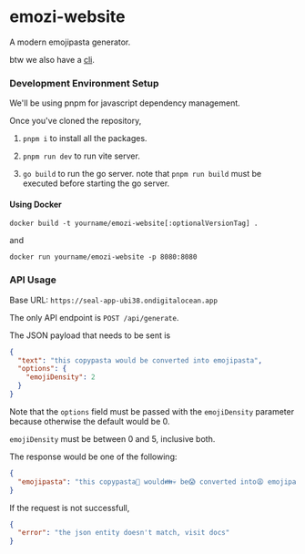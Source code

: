 <!-- 
# React + TypeScript + Vite

This template provides a minimal setup to get React working in Vite with HMR and some ESLint rules.

Currently, two official plugins are available:

- [@vitejs/plugin-react](https://github.com/vitejs/vite-plugin-react/blob/main/packages/plugin-react/README.md) uses [Babel](https://babeljs.io/) for Fast Refresh
- [@vitejs/plugin-react-swc](https://github.com/vitejs/vite-plugin-react-swc) uses [SWC](https://swc.rs/) for Fast Refresh

## Expanding the ESLint configuration

If you are developing a production application, we recommend updating the configuration to enable type aware lint rules:

- Configure the top-level `parserOptions` property like this:

```js
export default {
  // other rules...
  parserOptions: {
    ecmaVersion: 'latest',
    sourceType: 'module',
    project: ['./tsconfig.json', './tsconfig.node.json'],
    tsconfigRootDir: __dirname,
  },
}
```

- Replace `plugin:@typescript-eslint/recommended` to `plugin:@typescript-eslint/recommended-type-checked` or `plugin:@typescript-eslint/strict-type-checked`
- Optionally add `plugin:@typescript-eslint/stylistic-type-checked`
- Install [eslint-plugin-react](https://github.com/jsx-eslint/eslint-plugin-react) and add `plugin:react/recommended` & `plugin:react/jsx-runtime` to the `extends` list
 -->

# emozi-website

A modern emojipasta generator.

btw we also have a [cli](https://github.com/shravanasati/emozi).


### Development Environment Setup

We'll be using pnpm for javascript dependency management.

Once you've cloned the repository,

1. `pnpm i` to install all the packages.

2. `pnpm run dev` to run vite server.

3. `go build` to run the go server. note that `pnpm run build` must be executed before starting the go server.

#### Using Docker

```
docker build -t yourname/emozi-website[:optionalVersionTag] .
```

and 
```
docker run yourname/emozi-website -p 8080:8080
```

### API Usage

Base URL: `https://seal-app-ubi38.ondigitalocean.app`

The only API endpoint is `POST /api/generate`.

The JSON payload that needs to be sent is

```json
{
  "text": "this copypasta would be converted into emojipasta",
  "options": {
    "emojiDensity": 2
  }
}
```

Note that the `options` field must be passed with the `emojiDensity` parameter because otherwise the default would be 0.

`emojiDensity` must be between 0 and 5, inclusive both.

The response would be one of the following:
```json
{
  "emojipasta": "this copypasta🍝 would👪💀 be😱 converted into😩 emojipasta😍"
}
```

If the request is not successfull,

```json
{
  "error": "the json entity doesn't match, visit docs"
}
```